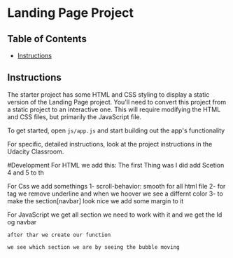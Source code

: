 # Landing Page Project

## Table of Contents

* [Instructions](#instructions)

## Instructions

The starter project has some HTML and CSS styling to display a static version of the Landing Page project. You'll need to convert this project from a static project to an interactive one. This will require modifying the HTML and CSS files, but primarily the JavaScript file.

To get started, open `js/app.js` and start building out the app's functionality

For specific, detailed instructions, look at the project instructions in the Udacity Classroom.

#Development
For HTML we add this:
	The first Thing was I did add Scetion 4 and 5 to th
	
For Css we add somethings
  1- scroll-behavior: smooth for all html file
  2- for tag<a> we remove underline and when we hoover we see a differnt color
  3- to make the section[navbar] look nice we add some margin to it
 
For JavaScript
	we get all section we need to work with it and we get the Id og navbar
	
	after thar we create our function
	
	we see which section we are by seeing the bubble moving 